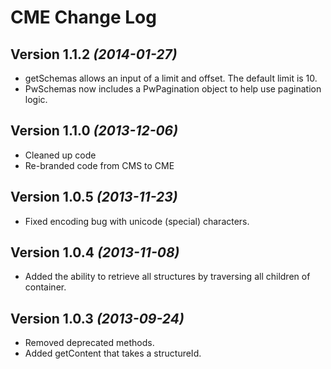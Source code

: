 CME Change Log
==========

Version 1.1.2 *(2014-01-27)*
----------------------------
 * getSchemas allows an input of a limit and offset. The default limit is 10.
 * PwSchemas now includes a PwPagination object to help use pagination logic.

Version 1.1.0 *(2013-12-06)*
----------------------------
 * Cleaned up code
 * Re-branded code from CMS to CME

Version 1.0.5 *(2013-11-23)*
----------------------------
 * Fixed encoding bug with unicode (special) characters.

Version 1.0.4 *(2013-11-08)*
----------------------------
 * Added the ability to retrieve all structures by traversing all children of container.

Version 1.0.3 *(2013-09-24)*
----------------------------
 * Removed deprecated methods.
 * Added getContent that takes a structureId.